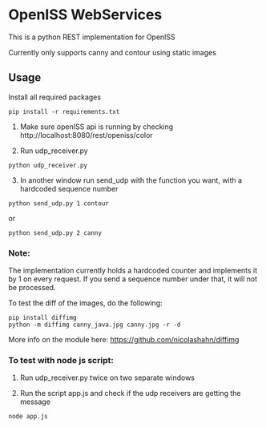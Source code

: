 # OpenISS WebServices

This is a python REST implementation for OpenISS

Currently only supports canny and contour using static images

## Usage

Install all required packages

```
pip install -r requirements.txt 
```

1) Make sure openISS api is running by checking http://localhost:8080/rest/openiss/color

2) Run udp_receiver.py

```
python udp_receiver.py
```

3) In another window  run send_udp with the function you want, with a hardcoded sequence number

```
python send_udp.py 1 contour
```
or
```
python send_udp.py 2 canny
```

### Note:
The implementation currently holds a hardcoded counter and implements it by 1 on every request. If you send a sequence number under that, it will not be processed.

To test the diff of the images, do the following:

```
pip install diffimg
python -m diffimg canny_java.jpg canny.jpg -r -d
```
More info on the module here: https://github.com/nicolashahn/diffimg

### To test with node js script:

1) Run udp_receiver.py twice on two separate windows 

2) Run the script app.js and check if the udp receivers are getting the message
```
node app.js
```
